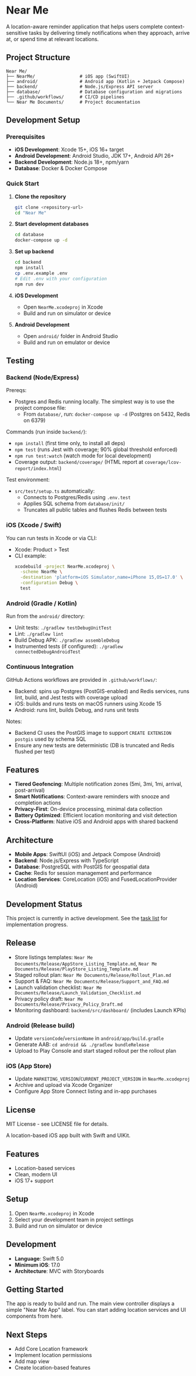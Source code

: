 # Near Me

A location-aware reminder application that helps users complete context-sensitive tasks by delivering timely notifications when they approach, arrive at, or spend time at relevant locations.

## Project Structure

```
Near Me/
├── NearMe/                 # iOS app (SwiftUI)
├── android/                # Android app (Kotlin + Jetpack Compose)
├── backend/                # Node.js/Express API server
├── database/               # Database configuration and migrations
├── .github/workflows/      # CI/CD pipelines
└── Near Me Documents/      # Project documentation
```

## Development Setup

### Prerequisites

- **iOS Development**: Xcode 15+, iOS 16+ target
- **Android Development**: Android Studio, JDK 17+, Android API 26+
- **Backend Development**: Node.js 18+, npm/yarn
- **Database**: Docker & Docker Compose

### Quick Start

1. **Clone the repository**
   ```bash
   git clone <repository-url>
   cd "Near Me"
   ```

2. **Start development databases**
   ```bash
   cd database
   docker-compose up -d
   ```

3. **Set up backend**
   ```bash
   cd backend
   npm install
   cp .env.example .env
   # Edit .env with your configuration
   npm run dev
   ```

4. **iOS Development**
   - Open `NearMe.xcodeproj` in Xcode
   - Build and run on simulator or device

5. **Android Development**
   - Open `android/` folder in Android Studio
   - Build and run on emulator or device

## Testing

### Backend (Node/Express)

Prereqs:
- Postgres and Redis running locally. The simplest way is to use the project compose file:
  - From `database/`, run: `docker-compose up -d` (Postgres on 5432, Redis on 6379)

Commands (run inside `backend/`):
- `npm install` (first time only, to install all deps)
- `npm test` (runs Jest with coverage; 90% global threshold enforced)
- `npm run test:watch` (watch mode for local development)
- Coverage output: `backend/coverage/` (HTML report at `coverage/lcov-report/index.html`)

Test environment:
- `src/test/setup.ts` automatically:
  - Connects to Postgres/Redis using `.env.test`
  - Applies SQL schema from `database/init/`
  - Truncates all public tables and flushes Redis between tests

### iOS (Xcode / Swift)

You can run tests in Xcode or via CLI:
- Xcode: Product > Test
- CLI example:
  ```bash
  xcodebuild -project NearMe.xcodeproj \
    -scheme NearMe \
    -destination 'platform=iOS Simulator,name=iPhone 15,OS=17.0' \
    -configuration Debug \
    test
  ```

### Android (Gradle / Kotlin)

Run from the `android/` directory:
- Unit tests: `./gradlew testDebugUnitTest`
- Lint: `./gradlew lint`
- Build Debug APK: `./gradlew assembleDebug`
- Instrumented tests (if configured): `./gradlew connectedDebugAndroidTest`

### Continuous Integration

GitHub Actions workflows are provided in `.github/workflows/`:
- Backend: spins up Postgres (PostGIS-enabled) and Redis services, runs lint, build, and Jest tests with coverage upload
- iOS: builds and runs tests on macOS runners using Xcode 15
- Android: runs lint, builds Debug, and runs unit tests

Notes:
- Backend CI uses the PostGIS image to support `CREATE EXTENSION postgis` used by schema SQL
- Ensure any new tests are deterministic (DB is truncated and Redis flushed per test)

## Features

- **Tiered Geofencing**: Multiple notification zones (5mi, 3mi, 1mi, arrival, post-arrival)
- **Smart Notifications**: Context-aware reminders with snooze and completion actions
- **Privacy-First**: On-device processing, minimal data collection
- **Battery Optimized**: Efficient location monitoring and visit detection
- **Cross-Platform**: Native iOS and Android apps with shared backend

## Architecture

- **Mobile Apps**: SwiftUI (iOS) and Jetpack Compose (Android)
- **Backend**: Node.js/Express with TypeScript
- **Database**: PostgreSQL with PostGIS for geospatial data
- **Cache**: Redis for session management and performance
- **Location Services**: CoreLocation (iOS) and FusedLocationProvider (Android)

## Development Status

This project is currently in active development. See the [task list](.kiro/specs/near-me-v1/tasks.md) for implementation progress.

## Release

- Store listings templates: `Near Me Documents/Release/AppStore_Listing_Template.md`, `Near Me Documents/Release/PlayStore_Listing_Template.md`
- Staged rollout plan: `Near Me Documents/Release/Rollout_Plan.md`
- Support & FAQ: `Near Me Documents/Release/Support_and_FAQ.md`
- Launch validation checklist: `Near Me Documents/Release/Launch_Validation_Checklist.md`
- Privacy policy draft: `Near Me Documents/Release/Privacy_Policy_Draft.md`
- Monitoring dashboard: `backend/src/dashboard/` (includes Launch KPIs)

### Android (Release build)

- Update `versionCode`/`versionName` in `android/app/build.gradle`
- Generate AAB: `cd android && ./gradlew bundleRelease`
- Upload to Play Console and start staged rollout per the rollout plan

### iOS (App Store)

- Update `MARKETING_VERSION`/`CURRENT_PROJECT_VERSION` in `NearMe.xcodeproj`
- Archive and upload via Xcode Organizer
- Configure App Store Connect listing and in-app purchases

## License

MIT License - see LICENSE file for details.

A location-based iOS app built with Swift and UIKit.

## Features

- Location-based services
- Clean, modern UI
- iOS 17+ support

## Setup

1. Open `NearMe.xcodeproj` in Xcode
2. Select your development team in project settings
3. Build and run on simulator or device

## Development

- **Language**: Swift 5.0
- **Minimum iOS**: 17.0
- **Architecture**: MVC with Storyboards

## Getting Started

The app is ready to build and run. The main view controller displays a simple "Near Me App" label. You can start adding location services and UI components from here.

## Next Steps

- Add Core Location framework
- Implement location permissions
- Add map view
- Create location-based features